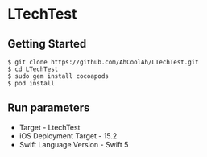 # LTechTest

## Getting Started

```
$ git clone https://github.com/AhCoolAh/LTechTest.git
$ cd LTechTest
$ sudo gem install cocoapods
$ pod install
```

## Run parameters

* Target - LtechTest
* iOS Deployment Target - 15.2
* Swift Language Version - Swift 5

